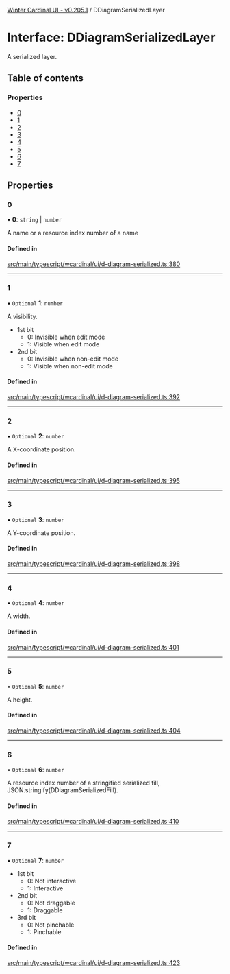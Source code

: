[Winter Cardinal UI - v0.205.1](../index.md) / DDiagramSerializedLayer

# Interface: DDiagramSerializedLayer

A serialized layer.

## Table of contents

### Properties

- [0](DDiagramSerializedLayer.md#0)
- [1](DDiagramSerializedLayer.md#1)
- [2](DDiagramSerializedLayer.md#2)
- [3](DDiagramSerializedLayer.md#3)
- [4](DDiagramSerializedLayer.md#4)
- [5](DDiagramSerializedLayer.md#5)
- [6](DDiagramSerializedLayer.md#6)
- [7](DDiagramSerializedLayer.md#7)

## Properties

### 0

• **0**: `string` \| `number`

A name or a resource index number of a name

#### Defined in

[src/main/typescript/wcardinal/ui/d-diagram-serialized.ts:380](https://github.com/winter-cardinal/winter-cardinal-ui/blob/v0.205.1/src/main/typescript/wcardinal/ui/d-diagram-serialized.ts#L380)

___

### 1

• `Optional` **1**: `number`

A visibility.

* 1st bit
    * 0: Invisible when edit mode
    * 1: Visible when edit mode
* 2nd bit
    * 0: Invisible when non-edit mode
    * 1: Visible when non-edit mode

#### Defined in

[src/main/typescript/wcardinal/ui/d-diagram-serialized.ts:392](https://github.com/winter-cardinal/winter-cardinal-ui/blob/v0.205.1/src/main/typescript/wcardinal/ui/d-diagram-serialized.ts#L392)

___

### 2

• `Optional` **2**: `number`

A X-coordinate position.

#### Defined in

[src/main/typescript/wcardinal/ui/d-diagram-serialized.ts:395](https://github.com/winter-cardinal/winter-cardinal-ui/blob/v0.205.1/src/main/typescript/wcardinal/ui/d-diagram-serialized.ts#L395)

___

### 3

• `Optional` **3**: `number`

A Y-coordinate position.

#### Defined in

[src/main/typescript/wcardinal/ui/d-diagram-serialized.ts:398](https://github.com/winter-cardinal/winter-cardinal-ui/blob/v0.205.1/src/main/typescript/wcardinal/ui/d-diagram-serialized.ts#L398)

___

### 4

• `Optional` **4**: `number`

A width.

#### Defined in

[src/main/typescript/wcardinal/ui/d-diagram-serialized.ts:401](https://github.com/winter-cardinal/winter-cardinal-ui/blob/v0.205.1/src/main/typescript/wcardinal/ui/d-diagram-serialized.ts#L401)

___

### 5

• `Optional` **5**: `number`

A height.

#### Defined in

[src/main/typescript/wcardinal/ui/d-diagram-serialized.ts:404](https://github.com/winter-cardinal/winter-cardinal-ui/blob/v0.205.1/src/main/typescript/wcardinal/ui/d-diagram-serialized.ts#L404)

___

### 6

• `Optional` **6**: `number`

A resource index number of a stringified serialized fill,
JSON.stringify(DDiagramSerializedFill).

#### Defined in

[src/main/typescript/wcardinal/ui/d-diagram-serialized.ts:410](https://github.com/winter-cardinal/winter-cardinal-ui/blob/v0.205.1/src/main/typescript/wcardinal/ui/d-diagram-serialized.ts#L410)

___

### 7

• `Optional` **7**: `number`

* 1st bit
    * 0: Not interactive
    * 1: Interactive
* 2nd bit
    * 0: Not draggable
    * 1: Draggable
* 3rd bit
    * 0: Not pinchable
    * 1: Pinchable

#### Defined in

[src/main/typescript/wcardinal/ui/d-diagram-serialized.ts:423](https://github.com/winter-cardinal/winter-cardinal-ui/blob/v0.205.1/src/main/typescript/wcardinal/ui/d-diagram-serialized.ts#L423)
